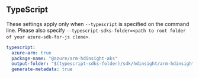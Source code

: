 ## TypeScript

These settings apply only when `--typescript` is specified on the command line.
Please also specify `--typescript-sdks-folder=<path to root folder of your azure-sdk-for-js clone>`.

``` yaml $(typescript)
typescript:
  azure-arm: true
  package-name: "@azure/arm-hdinsight-aks"
  output-folder: "$(typescript-sdks-folder)/sdk/hdinsight/arm-hdinsight-aks"
  generate-metadata: true
```